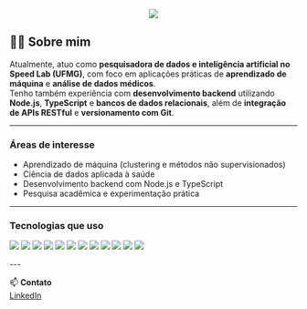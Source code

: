 <p align="center">
  <img src="https://capsule-render.vercel.app/api?type=waving&color=gradient,0:4e54c8,100:8f94fb&height=180&section=header&text=Luísa%20Gontijo%20Porfírio&fontSize=38&fontColor=ffffff&fontAlignY=40&animation=fadeIn" />
</p>


## 👩‍💻 Sobre mim

Atualmente, atuo como **pesquisadora de dados e inteligência artificial no Speed Lab (UFMG)**, com foco em aplicações práticas de **aprendizado de máquina** e **análise de dados médicos**.  
Tenho também experiência com **desenvolvimento backend** utilizando **Node.js**, **TypeScript** e **bancos de dados relacionais**, além de **integração de APIs RESTful** e **versionamento com Git**.

---

### Áreas de interesse

- Aprendizado de máquina (clustering e métodos não supervisionados)  
- Ciência de dados aplicada à saúde  
- Desenvolvimento backend com Node.js e TypeScript  
- Pesquisa acadêmica e experimentação prática  

---

### Tecnologias que uso

<p>
  <img src="https://img.shields.io/badge/Node.js-339933?style=for-the-badge&logo=nodedotjs&logoColor=white"/>
  <img src="https://img.shields.io/badge/TypeScript-3178C6?style=for-the-badge&logo=typescript&logoColor=white"/>
  <img src="https://img.shields.io/badge/Python-3776AB?style=for-the-badge&logo=python&logoColor=white"/>
  <img src="https://img.shields.io/badge/PostgreSQL-4169E1?style=for-the-badge&logo=postgresql&logoColor=white"/>
  <img src="https://img.shields.io/badge/Git-F05032?style=for-the-badge&logo=git&logoColor=white"/>
  <img src="https://img.shields.io/badge/Pandas-150458?style=for-the-badge&logo=pandas&logoColor=white"/>
  <img src="https://img.shields.io/badge/scikit--learn-F7931E?style=for-the-badge&logo=scikitlearn&logoColor=white"/>
  <img src="https://img.shields.io/badge/PyTorch-EE4C2C?style=for-the-badge&logo=PyTorch&logoColor=white"/>
  <img src="https://img.shields.io/badge/Docker-2496ED?style=for-the-badge&logo=docker&logoColor=white"/>
  <img src="https://img.shields.io/badge/Jupyter-F37626?style=for-the-badge&logo=jupyter&logoColor=white"/>
  <img src="https://img.shields.io/badge/C++-00599C?style=for-the-badge&logo=c%2B%2B&logoColor=white"/>
  <img src="https://img.shields.io/badge/C-555555?style=for-the-badge&logo=c&logoColor=white"/>
</p>
---

📫 **Contato**  
[LinkedIn](https://www.linkedin.com/in/luísa-gontijo-porfírio)
